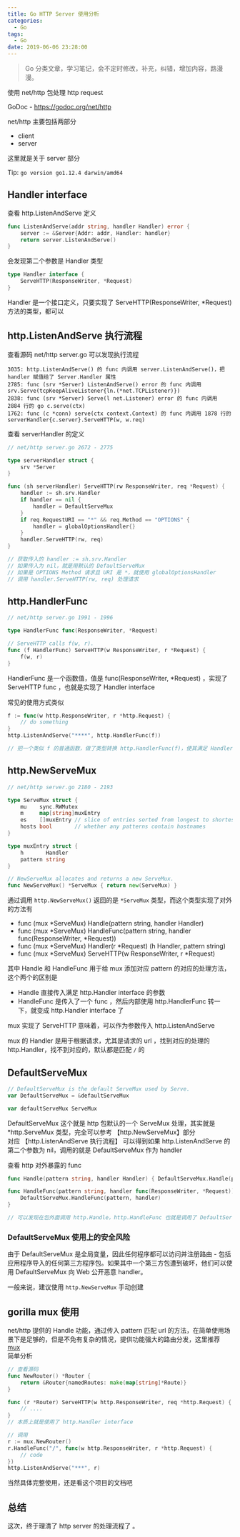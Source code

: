 ```yaml
---
title: Go HTTP Server 使用分析 
categories:
  - Go
tags:
  - Go
date: 2019-06-06 23:28:00
---
```

> Go 分类文章，学习笔记，会不定时修改，补充，纠错，增加内容，路漫漫。

使用 net/http 包处理 http request 

GoDoc - https://godoc.org/net/http 

net/http 主要包括两部分
- client
- server 

这里就是关于 server 部分

Tip: `go version go1.12.4 darwin/amd64` 


## Handler interface

查看 http.ListenAndServe 定义

```Go
func ListenAndServe(addr string, handler Handler) error {
	server := &Server{Addr: addr, Handler: handler}
	return server.ListenAndServe()
}
```

会发现第二个参数是 Handler 类型
```Go
type Handler interface {
	ServeHTTP(ResponseWriter, *Request)
}
```
Handler 是一个接口定义，只要实现了 ServeHTTP(ResponseWriter, *Request) 方法的类型，都可以

<!-- more --> 

## http.ListenAndServe  执行流程

查看源码 net/http server.go  可以发现执行流程

```text
3035: http.ListenAndServe() 的 func 内调用 server.ListenAndServe()，把 handler 赋值给了 Server.Handler 属性  
2785: func (srv *Server) ListenAndServe() error 的 func 内调用 srv.Serve(tcpKeepAliveListener{ln.(*net.TCPListener)})  
2838: func (srv *Server) Serve(l net.Listener) error 的 func 内调用 2884 行的 go c.serve(ctx)  
1762: func (c *conn) serve(ctx context.Context) 的 func 内调用 1878 行的 serverHandler{c.server}.ServeHTTP(w, w.req)  
```

查看 serverHandler 的定义

```Go
// net/http server.go 2672 - 2775

type serverHandler struct {
	srv *Server
}

func (sh serverHandler) ServeHTTP(rw ResponseWriter, req *Request) {
	handler := sh.srv.Handler
	if handler == nil {
		handler = DefaultServeMux
	}
	if req.RequestURI == "*" && req.Method == "OPTIONS" {
		handler = globalOptionsHandler{}
	}
	handler.ServeHTTP(rw, req)
}

// 获取传入的 handler := sh.srv.Handler
// 如果传入为 nil，就是用默认的 DefaultServeMux 
// 如果是 OPTIONS Method 请求且 URI 是 *，就使用 globalOptionsHandler 
// 调用 handler.ServeHTTP(rw, req) 处理请求

```

## http.HandlerFunc

```Go
// net/http server.go 1991 - 1996

type HandlerFunc func(ResponseWriter, *Request)

// ServeHTTP calls f(w, r).
func (f HandlerFunc) ServeHTTP(w ResponseWriter, r *Request) {
	f(w, r)
}
```

HandlerFunc 是一个函数值，值是 func(ResponseWriter, *Request) ，实现了 ServeHTTP func ，也就是实现了 Handler interface 

常见的使用方式类似

```Go
f := func(w http.ResponseWriter, r *http.Request) {
    // do something 
}
http.ListenAndServe("****", http.HandlerFunc(f))

// 把一个类似 f 的普通函数，做了类型转换 http.HandlerFunc(f)，使其满足 Handler interface 定义 

```

## http.NewServeMux

```Go
// net/http server.go 2180 - 2193

type ServeMux struct {
	mu    sync.RWMutex
	m     map[string]muxEntry
	es    []muxEntry // slice of entries sorted from longest to shortest.
	hosts bool       // whether any patterns contain hostnames
}

type muxEntry struct {
	h       Handler
	pattern string
}

// NewServeMux allocates and returns a new ServeMux.
func NewServeMux() *ServeMux { return new(ServeMux) }

```

通过调用 `http.NewServeMux()` 返回的是 `*ServeMux` 类型，而这个类型实现了对外的方法有 

- func (mux *ServeMux) Handle(pattern string, handler Handler)
- func (mux *ServeMux) HandleFunc(pattern string, handler func(ResponseWriter, *Request))
- func (mux *ServeMux) Handler(r *Request) (h Handler, pattern string)
- func (mux *ServeMux) ServeHTTP(w ResponseWriter, r *Request)

其中 Handle 和 HandleFunc 用于给 mux 添加对应 pattern 的对应的处理方法，这个两个的区别是
- Handle 直接传入满足  http.Handler interface 的参数
- HandleFunc 是传入了一个 func ，然后内部使用 http.HandlerFunc 转一下，就变成 http.Handler interface 了


mux 实现了 ServeHTTP 意味着，可以作为参数传入  http.ListenAndServe  

mux 的 Handler 是用于根据请求，尤其是请求的 url ，找到对应的处理的 http.Handler，找不到对应的，默认都是匹配 `/` 的 


## DefaultServeMux 

```Go
// DefaultServeMux is the default ServeMux used by Serve.
var DefaultServeMux = &defaultServeMux

var defaultServeMux ServeMux

```

DefaultServeMux 这个就是 http 包默认的一个 ServeMux 处理，其实就是 *http.ServeMux 类型，完全可以参考 【http.NewServeMux】部分  
对应 【http.ListenAndServe  执行流程】 可以得到如果 http.ListenAndServe 的第二个参数为 nil，调用的就是 DefaultServeMux 作为 handler  


查看 http 对外暴露的 func

```Go
func Handle(pattern string, handler Handler) { DefaultServeMux.Handle(pattern, handler) }

func HandleFunc(pattern string, handler func(ResponseWriter, *Request)) {
	DefaultServeMux.HandleFunc(pattern, handler)
}

// 可以发现在包外面调用 http.Handle，http.HandleFunc 也就是调用了 DefaultServeMux  
```

### DefaultServeMux 使用上的安全风险 

由于 DefaultServeMux 是全局变量，因此任何程序都可以访问并注册路由 - 包括应用程序导入的任何第三方程序包。如果其中一个第三方包遭到破坏，他们可以使用 DefaultServeMux 向 Web 公开恶意 handler。 

一般来说，建议使用 `http.NewServeMux` 手动创建


## gorilla mux 使用

net/http 提供的 Handle 功能，通过传入 pattern 匹配 url 的方法，在简单使用场景下是足够的，但是不免有复杂的情况，提供功能强大的路由分发，这里推荐 [mux](https://github.com/gorilla/mux)  
简单分析
```Go
// 查看源码
func NewRouter() *Router {
	return &Router{namedRoutes: make(map[string]*Route)}
}

func (r *Router) ServeHTTP(w http.ResponseWriter, req *http.Request) {
	// ....
}
// 本质上就是使用了 http.Handler interface 

// 调用
r := mux.NewRouter()
r.HandleFunc("/", func(w http.ResponseWriter, r *http.Request) {
	// code 
})
http.ListenAndServe("***", r)
```

当然具体完整使用，还是看这个项目的文档吧  

## 总结 

这次，终于理清了 http server 的处理流程了 。











